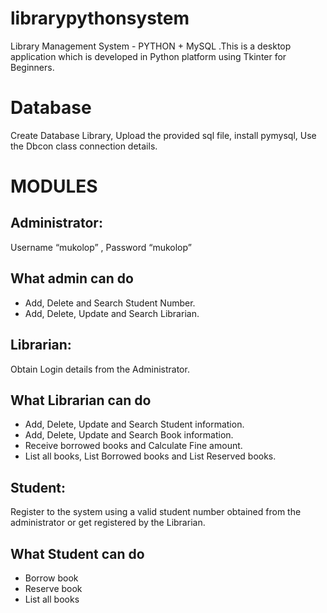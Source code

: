 # librarypythonsystem
Library Management System - PYTHON + MySQL .This is a desktop application which is developed in Python platform using Tkinter for Beginners.
# Database
Create Database Library, Upload the provided sql file, install pymysql, Use the Dbcon class connection details.
# MODULES
## Administrator: 
Username “mukolop”  , Password “mukolop”
## What admin can do
- Add, Delete and Search Student Number.
- Add, Delete, Update and Search Librarian.
## Librarian: 
Obtain Login details from the Administrator.
## What Librarian can do
- Add, Delete, Update and Search Student information.
- Add, Delete, Update and Search Book information.
- Receive borrowed books and Calculate Fine amount.
- List all books, List Borrowed books and List Reserved books.
## Student:
Register to the system using a valid student number obtained from the administrator or get registered by the Librarian.
## What Student can do
- Borrow book
- Reserve book
- List all books
